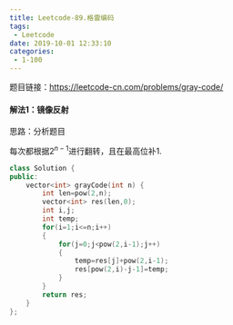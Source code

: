```yaml
---
title: Leetcode-89.格雷编码
tags:
 - Leetcode
date: 2019-10-01 12:33:10
categories:
 - 1-100
---
```


题目链接：<https://leetcode-cn.com/problems/gray-code/> 

<!--more-->

#### 解法1：镜像反射

思路：分析题目

每次都根据$2^{n-1}$进行翻转，且在最高位补1.

```c++
class Solution {
public:
    vector<int> grayCode(int n) {
        int len=pow(2,n);
        vector<int> res(len,0);
        int i,j;
        int temp;
        for(i=1;i<=n;i++)
        {
            for(j=0;j<pow(2,i-1);j++)
            {
                temp=res[j]+pow(2,i-1);
                res[pow(2,i)-j-1]=temp;
            }
        }
        return res;
    }
};
```

